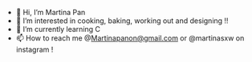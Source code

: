 - 👋 Hi, I’m Martina Pan
- 👀 I’m interested in cooking, baking, working out and designing !!
- 🌱 I’m currently learning C
- 📫 How to reach me @Martinapanon@gmail.com or @martinasxw on instagram !
